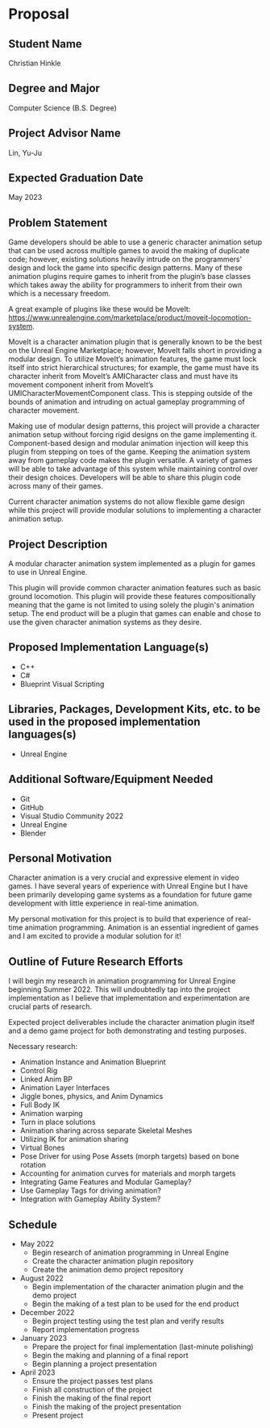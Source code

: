 # Proposal



## Student Name
Christian Hinkle


## Degree and Major
Computer Science (B.S. Degree)


## Project Advisor Name
Lin, Yu-Ju


## Expected Graduation Date
May 2023


## Problem Statement
Game developers should be able to use a generic character animation setup that can be used across multiple games to avoid the making of duplicate code; however, existing solutions heavily intrude on the programmers’ design and lock the game into specific design patterns. Many of these animation plugins require games to inherit from the plugin’s base classes which takes away the ability for programmers to inherit from their own which is a necessary freedom.

A great example of plugins like these would be MoveIt: https://www.unrealengine.com/marketplace/product/moveit-locomotion-system.

MoveIt is a character animation plugin that is generally known to be the best on the Unreal Engine Marketplace; however, MoveIt falls short in providing a modular design. To utilize MoveIt’s animation features, the game must lock itself into strict hierarchical structures; for example, the game must have its character inherit from MoveIt’s AMICharacter class and must have its movement component inherit from MoveIt’s UMICharacterMovementComponent class. This is stepping outside of the bounds of animation and intruding on actual gameplay programming of character movement.

Making use of modular design patterns, this project will provide a character animation setup without forcing rigid designs on the game implementing it. Component-based design and modular animation injection will keep this plugin from stepping on toes of the game. Keeping the animation system away from gameplay code makes the plugin versatile. A variety of games will be able to take advantage of this system while maintaining control over their design choices. Developers will be able to share this plugin code across many of their games.

Current character animation systems do not allow flexible game design while this project will provide modular solutions to implementing a character animation setup.


## Project Description
A modular character animation system implemented as a plugin for games to use in Unreal Engine.

This plugin will provide common character animation features such as basic ground locomotion. This plugin will provide these features compositionally meaning that the game is not limited to using solely the plugin's animation setup. The end product will be a plugin that games can enable and chose to use the given character animation systems as they desire.


## Proposed Implementation Language(s)
- C++
- C#
- Blueprint Visual Scripting


## Libraries, Packages, Development Kits, etc. to be used in the proposed implementation languages(s)
- Unreal Engine


## Additional Software/Equipment Needed
- Git
- GitHub
- Visual Studio Community 2022
- Unreal Engine
- Blender


## Personal Motivation
Character animation is a very crucial and expressive element in video games. I have several years of experience with Unreal Engine but I have been primarily developing game systems as a foundation for future game development with little experience in real-time animation.

My personal motivation for this project is to build that experience of real-time animation programming. Animation is an essential ingredient of games and I am excited to provide a modular solution for it!


## Outline of Future Research Efforts
I will begin my research in animation programming for Unreal Engine beginning Summer 2022. This will undoubtedly tap into the project implementation as I believe that implementation and experimentation are crucial parts of research.

Expected project deliverables include the character animation plugin itself and a demo game project for both demonstrating and testing purposes.

Necessary research:
- Animation Instance and Animation Blueprint
- Control Rig
- Linked Anim BP
- Animation Layer Interfaces
- Jiggle bones, physics, and Anim Dynamics
- Full Body IK
- Animation warping
- Turn in place solutions
- Animation sharing across separate Skeletal Meshes
- Utilizing IK for animation sharing
- Virtual Bones
- Pose Driver for using Pose Assets (morph targets) based on bone rotation
- Accounting for animation curves for materials and morph targets
- Integrating Game Features and Modular Gameplay?
- Use Gameplay Tags for driving animation?
- Integration with Gameplay Ability System?


## Schedule
- May 2022
	- Begin research of animation programming in Unreal Engine
	- Create the character animation plugin repository
	- Create the animation demo project repository
- August 2022
	- Begin implementation of the character animation plugin and the demo project
	- Begin the making of a test plan to be used for the end product
- December 2022
	- Begin project testing using the test plan and verify results
	- Report implementation progress
- January 2023
	- Prepare the project for final implementation (last-minute polishing)
	- Begin the making and planning of a final report
	- Begin planning a project presentation
- April 2023
	- Ensure the project passes test plans
	- Finish all construction of the project
	- Finish the making of the final report
	- Finish the making of the project presentation
	- Present project
